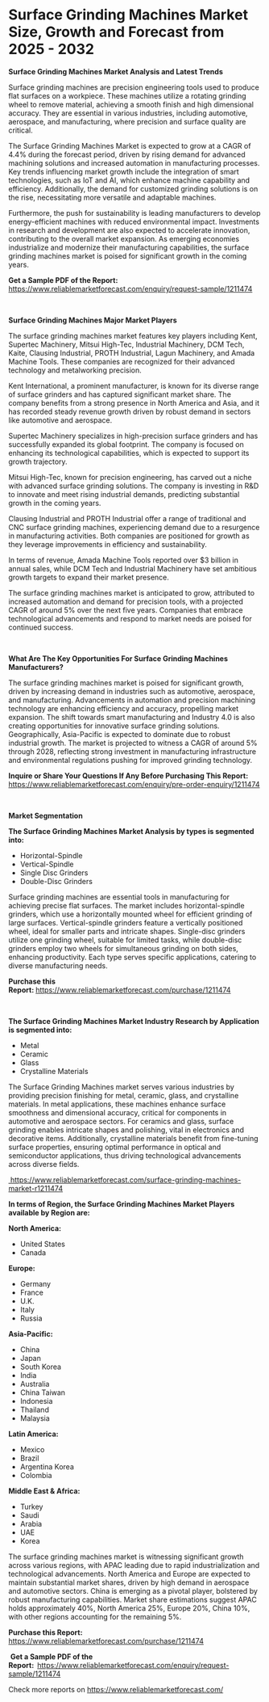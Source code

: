 <p><h1>Surface Grinding Machines Market Size, Growth and Forecast from 2025 - 2032</h1></p><p><strong>Surface Grinding Machines Market Analysis and Latest Trends</strong></p>
<p><p>Surface grinding machines are precision engineering tools used to produce flat surfaces on a workpiece. These machines utilize a rotating grinding wheel to remove material, achieving a smooth finish and high dimensional accuracy. They are essential in various industries, including automotive, aerospace, and manufacturing, where precision and surface quality are critical.</p><p>The Surface Grinding Machines Market is expected to grow at a CAGR of 4.4% during the forecast period, driven by rising demand for advanced machining solutions and increased automation in manufacturing processes. Key trends influencing market growth include the integration of smart technologies, such as IoT and AI, which enhance machine capability and efficiency. Additionally, the demand for customized grinding solutions is on the rise, necessitating more versatile and adaptable machines.</p><p>Furthermore, the push for sustainability is leading manufacturers to develop energy-efficient machines with reduced environmental impact. Investments in research and development are also expected to accelerate innovation, contributing to the overall market expansion. As emerging economies industrialize and modernize their manufacturing capabilities, the surface grinding machines market is poised for significant growth in the coming years.</p></p>
<p><strong>Get a Sample PDF of the Report:&nbsp;</strong> <a href="https://www.reliablemarketforecast.com/enquiry/request-sample/1211474?utm_campaign=2294&utm_medium=2&utm_source=Github&utm_content=ia&utm_term=24032025&utm_id=surface-grinding-machines">https://www.reliablemarketforecast.com/enquiry/request-sample/1211474</a></p>
<p>&nbsp;</p>
<p><strong>Surface Grinding Machines Major Market Players</strong></p>
<p><p>The surface grinding machines market features key players including Kent, Supertec Machinery, Mitsui High-Tec, Industrial Machinery, DCM Tech, Kaite, Clausing Industrial, PROTH Industrial, Lagun Machinery, and Amada Machine Tools. These companies are recognized for their advanced technology and metalworking precision.</p><p>Kent International, a prominent manufacturer, is known for its diverse range of surface grinders and has captured significant market share. The company benefits from a strong presence in North America and Asia, and it has recorded steady revenue growth driven by robust demand in sectors like automotive and aerospace.</p><p>Supertec Machinery specializes in high-precision surface grinders and has successfully expanded its global footprint. The company is focused on enhancing its technological capabilities, which is expected to support its growth trajectory. </p><p>Mitsui High-Tec, known for precision engineering, has carved out a niche with advanced surface grinding solutions. The company is investing in R&D to innovate and meet rising industrial demands, predicting substantial growth in the coming years.</p><p>Clausing Industrial and PROTH Industrial offer a range of traditional and CNC surface grinding machines, experiencing demand due to a resurgence in manufacturing activities. Both companies are positioned for growth as they leverage improvements in efficiency and sustainability.</p><p>In terms of revenue, Amada Machine Tools reported over $3 billion in annual sales, while DCM Tech and Industrial Machinery have set ambitious growth targets to expand their market presence.</p><p>The surface grinding machines market is anticipated to grow, attributed to increased automation and demand for precision tools, with a projected CAGR of around 5% over the next five years. Companies that embrace technological advancements and respond to market needs are poised for continued success.</p></p>
<p>&nbsp;</p>
<p><strong>What Are The Key Opportunities For Surface Grinding Machines Manufacturers?</strong></p>
<p><p>The surface grinding machines market is poised for significant growth, driven by increasing demand in industries such as automotive, aerospace, and manufacturing. Advancements in automation and precision machining technology are enhancing efficiency and accuracy, propelling market expansion. The shift towards smart manufacturing and Industry 4.0 is also creating opportunities for innovative surface grinding solutions. Geographically, Asia-Pacific is expected to dominate due to robust industrial growth. The market is projected to witness a CAGR of around 5% through 2028, reflecting strong investment in manufacturing infrastructure and environmental regulations pushing for improved grinding technology.</p></p>
<p><strong>Inquire or Share Your Questions If Any Before Purchasing This Report:</strong> <a href="https://www.reliablemarketforecast.com/enquiry/pre-order-enquiry/1211474?utm_campaign=2294&utm_medium=2&utm_source=Github&utm_content=ia&utm_term=24032025&utm_id=surface-grinding-machines">https://www.reliablemarketforecast.com/enquiry/pre-order-enquiry/1211474</a></p>
<p>&nbsp;</p>
<p><strong>Market Segmentation</strong></p>
<p><strong>The Surface Grinding Machines Market Analysis by types is segmented into:</strong></p>
<p><ul><li>Horizontal-Spindle</li><li>Vertical-Spindle</li><li>Single Disc Grinders</li><li>Double-Disc Grinders</li></ul></p>
<p><p>Surface grinding machines are essential tools in manufacturing for achieving precise flat surfaces. The market includes horizontal-spindle grinders, which use a horizontally mounted wheel for efficient grinding of large surfaces. Vertical-spindle grinders feature a vertically positioned wheel, ideal for smaller parts and intricate shapes. Single-disc grinders utilize one grinding wheel, suitable for limited tasks, while double-disc grinders employ two wheels for simultaneous grinding on both sides, enhancing productivity. Each type serves specific applications, catering to diverse manufacturing needs.</p></p>
<p><strong>Purchase this Report:&nbsp;</strong><a href="https://www.reliablemarketforecast.com/purchase/1211474?utm_campaign=2294&utm_medium=2&utm_source=Github&utm_content=ia&utm_term=24032025&utm_id=surface-grinding-machines">https://www.reliablemarketforecast.com/purchase/1211474</a></p>
<p>&nbsp;</p>
<p><strong>The Surface Grinding Machines Market Industry Research by Application is segmented into:</strong></p>
<p><ul><li>Metal</li><li>Ceramic</li><li>Glass</li><li>Crystalline Materials</li></ul></p>
<p><p>The Surface Grinding Machines market serves various industries by providing precision finishing for metal, ceramic, glass, and crystalline materials. In metal applications, these machines enhance surface smoothness and dimensional accuracy, critical for components in automotive and aerospace sectors. For ceramics and glass, surface grinding enables intricate shapes and polishing, vital in electronics and decorative items. Additionally, crystalline materials benefit from fine-tuning surface properties, ensuring optimal performance in optical and semiconductor applications, thus driving technological advancements across diverse fields.</p></p>
<p><a href="https://www.reliablemarketforecast.com/surface-grinding-machines-market-r1211474?utm_campaign=2294&utm_medium=2&utm_source=Github&utm_content=ia&utm_term=24032025&utm_id=surface-grinding-machines">&nbsp;https://www.reliablemarketforecast.com/surface-grinding-machines-market-r1211474</a></p>
<p><strong>In terms of Region, the Surface Grinding Machines Market Players available by Region are:</strong></p>
<p>
    <p> <strong> North America: </strong>
        <ul>
            <li>United States</li>
            <li>Canada</li>
        </ul>
        </p> 
    <p> <strong> Europe: </strong>
        <ul>
            <li>Germany</li>
            <li>France</li>
            <li>U.K.</li>
            <li>Italy</li>
            <li>Russia</li>
        </ul>
        </p> 
    <p> <strong> Asia-Pacific: </strong>
        <ul>
            <li>China</li>
            <li>Japan</li>
            <li>South Korea</li>
            <li>India</li>
            <li>Australia</li>
            <li>China Taiwan</li>
            <li>Indonesia</li>
            <li>Thailand</li>
            <li>Malaysia</li>
        </ul>
        </p> 
    <p> <strong> Latin America: </strong>
        <ul>
            <li>Mexico</li>
            <li>Brazil</li>
            <li>Argentina Korea</li>
            <li>Colombia</li>
        </ul>
        </p> 
    <p> <strong> Middle East & Africa: </strong>
        <ul>
            <li>Turkey</li>
            <li>Saudi</li>
            <li>Arabia</li>
            <li>UAE</li>
            <li>Korea</li>
        </ul>
    </p>
    </p>
<p><p>The surface grinding machines market is witnessing significant growth across various regions, with APAC leading due to rapid industrialization and technological advancements. North America and Europe are expected to maintain substantial market shares, driven by high demand in aerospace and automotive sectors. China is emerging as a pivotal player, bolstered by robust manufacturing capabilities. Market share estimations suggest APAC holds approximately 40%, North America 25%, Europe 20%, China 10%, with other regions accounting for the remaining 5%.</p></p>
<p><strong>Purchase this Report: </strong><a href="https://www.reliablemarketforecast.com/purchase/1211474?utm_campaign=2294&utm_medium=2&utm_source=Github&utm_content=ia&utm_term=24032025&utm_id=surface-grinding-machines">https://www.reliablemarketforecast.com/purchase/1211474</a></p>
<p>&nbsp;<strong>Get a Sample PDF of the Report:&nbsp;&nbsp;</strong><a href="https://www.reliablemarketforecast.com/enquiry/request-sample/1211474?utm_campaign=2294&utm_medium=2&utm_source=Github&utm_content=ia&utm_term=24032025&utm_id=surface-grinding-machines">https://www.reliablemarketforecast.com/enquiry/request-sample/1211474</a></p>
<p><strong></strong></p>
<p>Check more reports on <a href="https://www.reliablemarketforecast.com/?utm_campaign=2294&utm_medium=2&utm_source=Github&utm_content=ia&utm_term=24032025&utm_id=surface-grinding-machines">https://www.reliablemarketforecast.com/</a></p>